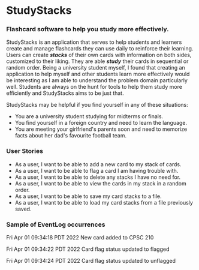 # StudyStacks

### Flashcard software to help you study more effectively.

StudyStacks is an application that serves to help students and learners create and manage flashcards they can use daily 
to reinforce their learning. Users can create ***stacks*** of their own cards with information on both sides, customized to 
their liking. They are able ***study*** their cards in sequential or random order. Being a university student myself,
I found that creating an application to help myself and other students learn more effectively would be interesting as I
am able to understand the problem domain particularly well. Students are always on the hunt for tools to help them study
more efficiently and StudyStacks aims to be just that.

StudyStacks may be helpful if you find yourself in any of these situations: 
- You are a university student studying for midterms or finals.
- You find yourself in a foreign country and need to learn the language.
- You are meeting your girlfriend's parents soon and need to memorize facts about her dad's favourite football team.


### User Stories

- As a user, I want to be able to add a new card to my stack of cards.
- As a user, I want to be able to flag a card I am having trouble with.
- As a user, I want to be able to delete any stacks I have no need for.
- As a user, I want to be able to view the cards in my stack in a random order.
- As a user, I want to be able to save my card stacks to a file.
- As a user, I want to be able to load my card stacks from a file previously saved.

### Sample of EventLog occurrences

Fri Apr 01 09:34:18 PDT 2022
New card added to CPSC 210

Fri Apr 01 09:34:22 PDT 2022
Card flag status updated to flagged

Fri Apr 01 09:34:24 PDT 2022
Card flag status updated to unflagged